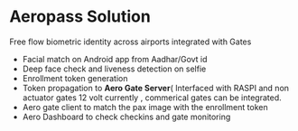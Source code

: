 # Aeropass Solution 
Free flow biometric identity across airports integrated with Gates
- Facial match on Android app from Aadhar/Govt id
- Deep face check and liveness detection on selfie
- Enrollment token generation
- Token propagation to <b>Aero Gate Server</b>( Interfaced with RASPI and non actuator gates 12 volt currently , commerical gates can be integrated.
- Aero gate client to match the pax image with the enrollment token
- Aero Dashboard to check checkins and gate monitoring

